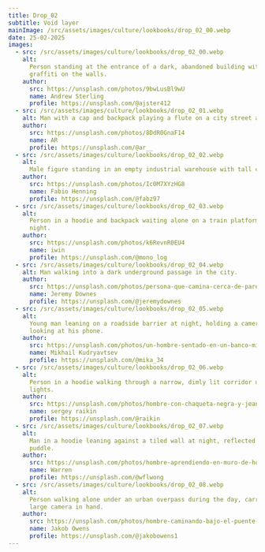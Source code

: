 ```yaml
---
title: Drop_02
subtitle: Void layer
mainImage: /src/assets/images/culture/lookbooks/drop_02_00.webp
date: 25-02-2025
images:
  - src: /src/assets/images/culture/lookbooks/drop_02_00.webp
    alt:
      Person standing at the entrance of a dark, abandoned building with
      graffiti on the walls.
    author:
      src: https://unsplash.com/photos/9bwLusBl9wU
      name: Andrew Sterling
      profile: https://unsplash.com/@ajster412
  - src: /src/assets/images/culture/lookbooks/drop_02_01.webp
    alt: Man with a cap and backpack playing a flute on a city street at night.
    author:
      src: https://unsplash.com/photos/8DdR0GnaF14
      name: AR
      profile: https://unsplash.com/@ar__
  - src: /src/assets/images/culture/lookbooks/drop_02_02.webp
    alt:
      Male figure standing in an empty industrial warehouse with tall columns.
    author:
      src: https://unsplash.com/photos/Ic0M7XYzHG8
      name: Fabio Henning
      profile: https://unsplash.com/@fabz97
  - src: /src/assets/images/culture/lookbooks/drop_02_03.webp
    alt:
      Person in a hoodie and backpack waiting alone on a train platform at
      night.
    author:
      src: https://unsplash.com/photos/k6RevnR0EU4
      name: iwin
      profile: https://unsplash.com/@mono_log
  - src: /src/assets/images/culture/lookbooks/drop_02_04.webp
    alt: Man walking into a dark underground passage in the city.
    author:
      src: https://unsplash.com/photos/persona-que-camina-cerca-de-paredes-grises-JlqLOiAludg
      name: Jeremy Downes
      profile: https://unsplash.com/@jeremydownes
  - src: /src/assets/images/culture/lookbooks/drop_02_05.webp
    alt:
      Young man leaning on a roadside barrier at night, holding a camera and
      looking at his phone.
    author:
      src: https://unsplash.com/photos/un-hombre-sentado-en-un-banco-mirando-su-telefono-celular-K1gq5i_NFBc
      name: Mikhail Kudryavtsev
      profile: https://unsplash.com/@mika_34
  - src: /src/assets/images/culture/lookbooks/drop_02_06.webp
    alt:
      Person in a hoodie walking through a narrow, dimly lit corridor under cold
      lights.
    author:
      src: https://unsplash.com/photos/hombre-con-chaqueta-negra-y-jeans-vaqueros-azules-parado-en-el-pasillo-v7dzMLb8DQU
      name: sergey raikin
      profile: https://unsplash.com/@raikin
  - src: /src/assets/images/culture/lookbooks/drop_02_07.webp
    alt:
      Man in a hoodie leaning against a tiled wall at night, reflected in a
      puddle.
    author:
      src: https://unsplash.com/photos/hombre-aprendiendo-en-muro-de-hormigon-q5QXU-97_i0
      name: Warren
      profile: https://unsplash.com/@wflwong
  - src: /src/assets/images/culture/lookbooks/drop_02_08.webp
    alt:
      Person walking alone under an urban overpass during the day, carrying a
      large camera in hand.
    author:
      src: https://unsplash.com/photos/hombre-caminando-bajo-el-puente-iLXsXCmpfEE
      name: Jakob Owens
      profile: https://unsplash.com/@jakobowens1
---
```

